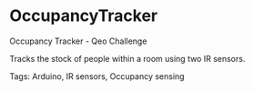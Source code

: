 OccupancyTracker
================

Occupancy Tracker - Qeo Challenge

Tracks the stock of people within a room using two IR sensors. 

Tags: Arduino, IR sensors, Occupancy sensing
